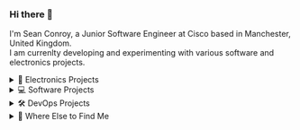 ### Hi there 👋

I'm Sean Conroy, a Junior Software Engineer at Cisco based in Manchester, United Kingdom. <br>
I am currenlty developing and experimenting with various software and electronics projects.

<details>
<summary>🔌 Electronics Projects</summary>
<br>

Here are a few of my main electronics projects that I'm currently working on:

- **Macro Keyboard**: [GitHub Repository](https://github.com/ImSeanConroy/custom-esp32)
- **Custom ESP32**: [GitHub Repository](https://github.com/ImSeanConroy/custom-esp32)

</details>

<details>
<summary>💻 Software Projects</summary>
<br>

Here are some general software projects I've worked on recently:

- **BlockList**: Block Websites & Stay Focused - [GitHub Repository](https://github.com/ImSeanConroy/blocklist-chrome-extension)
- **Sudoku Cracker**: Let your Sudoku puzzles be solved using brute-force - [GitHub Repository](https://github.com/ImSeanConroy/sudoku-cracker)

</details>

<details>
<summary>🛠 DevOps Projects</summary>
<br>

Here is selection of Infrastructure as Code (IaC) and CI/CD projects I've been working on:

- **Custom Terraform Provider** - [GitHub Repository](https://github.com/ImSeanConroy/terraform-provider-custom)
- **Go Client** - [GitHub Repository](https://github.com/ImSeanConroy/go-client)

</details>

<details>
<summary>💬 Where Else to Find Me</summary>
<br>

You can reach out to me or check out my work through the following platforms:

<!-- - **Portfolio**: [imseanconroy.co.uk](https://www.imseanconroy.co.uk) -->
- **Twitter**: [@imseanconroy](https://www.twitter.com/imseanconroy)
- **LinkedIn**: [linkedin.com/in/imseanconroy](https://www.linkedin.com/in/imseanconroy/)

</details>
